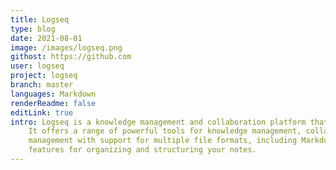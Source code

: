 ```yaml
---
title: Logseq
type: blog
date: 2021-08-01
image: /images/logseq.png
githost: https://github.com
user: logseq
project: logseq
branch: master
languages: Markdown
renderReadme: false
editLink: true
intro: Logseq is a knowledge management and collaboration platform that focuses on privacy, longevity, and user control.
    It offers a range of powerful tools for knowledge management, collaboration, PDF annotation, and task
    management with support for multiple file formats, including Markdown and Org-mode, and various
    features for organizing and structuring your notes.
---
```

<script setup>
import ArticleItem from '/components/articleItem.vue';
</script>
<ArticleItem :frontmatter="$frontmatter"/>
